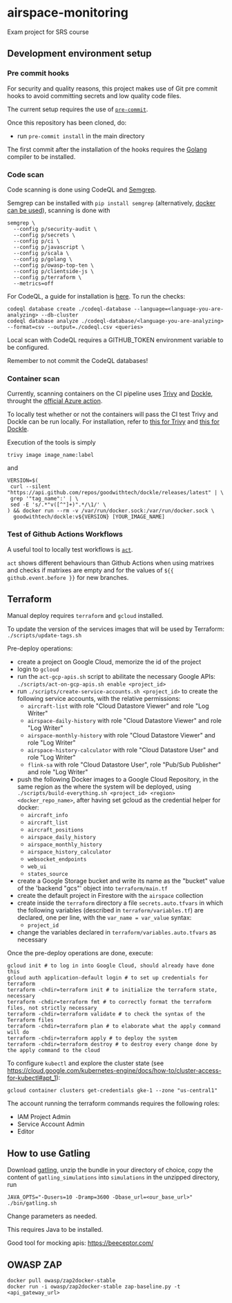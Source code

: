 # airspace-monitoring
Exam project for SRS course

## Development environment setup
### Pre commit hooks
For security and quality reasons, this project makes use of Git pre commit hooks to avoid committing secrets and low quality code files.

The current setup requires the use of [`pre-commit`](https://pre-commit.com/).

Once this repository has been cloned, do:
- run `pre-commit install` in the main directory

The first commit after the installation of the hooks requires the [Golang](https://go.dev) compiler to be installed.

### Code scan
Code scanning is done using CodeQL and [Semgrep](https://semgrep.dev/).

Semgrep can be installed with `pip install semgrep` (alternatively, [docker can be used](https://semgrep.dev/docs/getting-started/)), scanning is done with 
```
semgrep \
  --config p/security-audit \
  --config p/secrets \
  --config p/ci \
  --config p/javascript \
  --config p/scala \
  --config p/golang \
  --config p/owasp-top-ten \
  --config p/clientside-js \
  --config p/terraform \
  --metrics=off
```

For CodeQL, a guide for installation is [here](https://codeql.github.com/docs/codeql-cli/getting-started-with-the-codeql-cli/). 
To run the checks:
```
codeql database create ./codeql-database --language=<language-you-are-analyzing> --db-cluster
codeql database analyze ./codeql-database/<language-you-are-analyzing> --format=csv --output=./codeql.csv <queries>
```
Local scan with CodeQL requires a GITHUB_TOKEN environment variable to be configured.

Remember to not commit the CodeQL databases!

### Container scan
Currently, scanning containers on the CI pipeline uses [Trivy](https://github.com/aquasecurity/trivy) and [Dockle](https://github.com/goodwithtech/dockle), throught the [official Azure action](https://github.com/Azure/container-scan).

To locally test whether or not the containers will pass the CI test Trivy and Dockle can be run locally. For installation, refer to [this for Trivy](https://aquasecurity.github.io/trivy/v0.27.1/getting-started/installation/) and [this for Dockle](https://github.com/goodwithtech/dockle#installation).

Execution of the tools is simply
```
trivy image image_name:label
```
and
```
VERSION=$(
 curl --silent "https://api.github.com/repos/goodwithtech/dockle/releases/latest" | \
 grep '"tag_name":' | \
 sed -E 's/.*"v([^"]+)".*/\1/' \
) && docker run --rm -v /var/run/docker.sock:/var/run/docker.sock \
  goodwithtech/dockle:v${VERSION} [YOUR_IMAGE_NAME]
```

### Test of Github Actions Workflows
A useful tool to locally test workflows is [`act`](https://github.com/nektos/act).

`act` shows different behaviours than Github Actions when using matrixes and checks if matrixes are empty and for the values of `${{ github.event.before }}` for new branches.

## Terraform
Manual deploy requires `terraform` and `gcloud` installed.

To update the version of the services images that will be used by Terraform: `./scripts/update-tags.sh`

Pre-deploy operations:
- create a project on Google Cloud, memorize the id of the project
- login to `gcloud`
- run the `act-gcp-apis.sh` script to abilitate the necessary Google APIs: `./scripts/act-on-gcp-apis.sh enable <project_id>`
- run `./scripts/create-service-accounts.sh <project_id>` to create the following service accounts, with the relative permissions:
  - `aircraft-list` with role "Cloud Datastore Viewer" and role "Log Writer"
  - `airspace-daily-history` with role "Cloud Datastore Viewer" and role "Log Writer"
  - `airspace-monthly-history` with role "Cloud Datastore Viewer" and role "Log Writer"
  - `airspace-history-calculator` with role "Cloud Datastore User" and role "Log Writer"
  - `flink-sa` with role "Cloud Datastore User", role "Pub/Sub Publisher" and role "Log Writer"
- push the following Docker images to a Google Cloud Repository, in the same region as the where the system will be deployed, using `./scripts/build-everything.sh <project_id> <region> <docker_repo_name>`, after having set gcloud as the credential helper for docker:
  - `aircraft_info`
  - `aircraft_list`
  - `aircraft_positions` 
  - `airspace_daily_history` 
  - `airspace_monthly_history` 
  - `airspace_history_calculator` 
  - `websocket_endpoints`
  - `web_ui`
  - `states_source` 
- create a Google Storage bucket and write its name as the "bucket" value of the 'backend "gcs"' object into `terraform/main.tf`
- create the default project in Firestore with the `airspace` collection
- create inside the `terraform` directory a file `secrets.auto.tfvars` in which the following variables (described in `terraform/variables.tf`) are declared, one per line, with the `var_name = var_value` syntax:
  - `project_id`
- change the variables declared in `terraform/variables.auto.tfvars` as necessary


Once the pre-deploy operations are done, execute:
```
gcloud init # to log in into Google Cloud, should already have done this
gcloud auth application-default login # to set up credentials for terraform
terraform -chdir=terraform init # to initialize the terraform state, necessary
terraform -chdir=terraform fmt # to correctly format the terraform files, not strictly necessary
terraform -chdir=terraform validate # to check the syntax of the Terraform files
terraform -chdir=terraform plan # to elaborate what the apply command will do
terraform -chdir=terraform apply # to deploy the system
terraform -chdir=terraform destroy # to destroy every change done by the apply command to the cloud
```

To configure `kubectl` and explore the cluster state (see https://cloud.google.com/kubernetes-engine/docs/how-to/cluster-access-for-kubectl#apt_1):
```
gcloud container clusters get-credentials gke-1 --zone "us-central1"
```

The account running the terraform commands requires the following roles:
- IAM Project Admin
- Service Account Admin
- Editor

## How to use Gatling
Download [gatling](https://gatling.io/open-source/), unzip the bundle in your directory of choice, copy the content of `gatling_simulations` into `simulations` in the unzipped directory, run 
```
JAVA_OPTS="-Dusers=10 -Dramp=3600 -Dbase_url=<our_base_url>" ./bin/gatling.sh
```
Change parameters as needed.

This requires Java to be installed.

Good tool for mocking apis: https://beeceptor.com/

## OWASP ZAP
```
docker pull owasp/zap2docker-stable
docker run -i owasp/zap2docker-stable zap-baseline.py -t <api_gateway_url>
```
